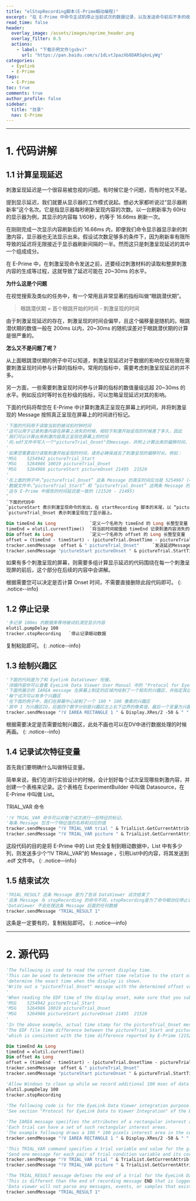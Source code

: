 ```yaml
---
title: "elStopRecording脚本(E-Prime眼动编程)"
excerpt: "在 E-Prime 中命令主试机停止当前试次的数据记录，以及发送命令前后不多的收尾工作。"
read_time: false
header:
  overlay_image: /assets/images/eprime_header.png
  overlay_filter: 0.5
  actions:
    - label: "下载示例文件(gsbv)"
      url: "https://pan.baidu.com/s/1dLvtJpazXb8DARSqknLyWg"
categories:
  - Eyelink
  - E-Prime
tags:
  - E-Prime
toc: true
comments: true
author_profile: false
sidebar:
  title: "目录"
  nav: E-Prime
---
```


---

# 1. 代码讲解

## 1.1 计算呈现延迟

刺激呈现延迟是一个很容易被忽视的问题。有时候它是个问题，而有时他又不是。

提到显示延迟，我们就要从显示器的工作模式说起。想必大家都听说过“显示器刷新率”这个名次。它是指显示器每秒刷新呈现内容的次数。以一台刷新率为 60Hz 的显示器为例，其显示的内容每 1/60秒，约等于 16.66ms 刷新一次。

在刚刚完成一次显示内容刷新后的 16.66ms 内，即便我们命令显示器显示新的刺激内容，显示器也无法显示出来。假设试次数足够多的条件下，因为刷新率有限所导致的延迟将无限接近于显示器刷新间隔的一半。然而这只是刺激呈现延迟的其中一个组成成分。

在 E-Prime 中，在刺激呈现命令发送之前，还要经过刺激材料的读取和整屏刺激内容的生成等过程，这就导致了延迟可能在 20~30ms 的水平。

**为什么这是个问题**

在视觉搜索及类似的任务中，有一个常用且非常显著的指标叫做“眼跳潜伏期”。

> 眼跳潜伏期 = 首个眼跳开始的时间 - 刺激呈现的时间

由于刺激呈现延迟的存在，刺激呈现的时间会偏早，且这个偏移量是随机的。眼跳潜伏期的数值一般在 200ms 以内，20~30ms 的随机误差对于眼跳潜伏期的计算是很严重的。

**怎么又不是问题了呢？**

从上面眼跳潜伏期的例子中可以知道，刺激呈现延迟对于数据的影响仅仅局限在需要刺激呈现时间参与计算的指标中。常用的指标中，需要考虑刺激呈现延迟的并不多。

另一方面，一些需要刺激呈现时间参与计算的指标的数值量级远超 20~30ms 的水平。例如反应时等时长在秒级的指标，可以忽略呈现延迟对其的影响。

下面的代码将帮您在 E-Prime 中计算刺激真正呈现在屏幕上的时间，并将刺激呈现的 Message 按照真正呈现在屏幕上的时间进行标记。
 
~~~ vb
'下面的代码用于读取当前的被试机时钟时间'这可以用于记录刺激内容在屏幕上消失的时候，相较于刺激开始呈现的时候差了多久，因此'我们可以计算出来刺激内容真正呈现在屏幕上的时间'向.edf文件中写入一个"pictureTrial_Onset"的message，并附上计算出来的偏移时间，来标记刺激真正开始呈现的时间。''如果您需要自行读取刺激开始呈现的时间，请务必确保减去了刺激呈现的偏移时长。例如：'MSG	5254942 pictureTrial_Start'MSG	5264986 10019 pictureTrial_Onset'MSG	5264986 pictureStart pictureOnset 21495  21520''在上面的例子中，”pictureTrial_Onset” 这条 Message 的真实时间应当是 5254967 (=5264986 - 10019)'数据文件中，”pictureTrial_Start” 和 “pictureTrial_Onset” 这两条 Message 的时间差是 25 (= 5254967 - 5254942),'这与 E-Prime 中报告的时间延迟是一致的 (21520 - 21495)
`
`下面的代码中
`pictureStart 表示刺激呈现命令的发出，在 startRecording 脚本的末尾，以 “pictureTrial_Start” 的内容发送到了数据中
`pictureTrial_Onset 表示刺激呈现在了显示器上。Dim timeEnd As Long             `定义一个名称为 timeEnd 的 Long 长整型变量timeEnd = elutil.currentTime()  `将当前时间赋值给 timeEnd 记录刺激内容消失的时间Dim offset As Long              `定义一个名称为 offset 的 Long 长整型变量offset = (timeEnd - timeStart) - (pictureTrial.OnsetTime - pictureTrial.StartTime)          `计算刺激内容究竟在显示器上呈现了多长时间tracker.sendMessage  offset & " pictureTrial_Onset"     `发送延迟Message，记录实际的Onset时间tracker.sendMessage "pictureStart pictureOnset " & pictureTrial.StartTime & "  " & pictureTrial.OnsetTime       `报告E-Prime中所记录的延迟时间（没啥用）~~~ 

如果有多个刺激呈现的屏幕，则需要多组计算显示延迟的代码围绕在每一个刺激呈现屏的前后，这个部分在后续的内容中会讲解。

根据需要您可以决定是否计算 Onset 时间，不需要直接删除此段代码即可。
{: .notice--info}

## 1.2 停止记录~~~ vb'多记录 100ms 的数据来等待被试机清空显示内容elutil.pumpDelay 100tracker.stopRecording   `停止记录眼动数据~~~ 

复制粘贴即可。
{: .notice--info}

## 1.3 绘制兴趣区
~~~ vb '下面的代码是为了和 Eyelink DataViewer 衔接。
'详细内容你可以查看 EyeLink Data Viewer User Manual 中的 "Protocol for EyeLink Data to Viewer Integration" 部分'下面所展示的 IAREA message 在屏幕上制定的区域内绘制了一个矩形的兴趣区，并指定其边界 '每个试次可以有多个兴趣区 '在下面的例子中，我们在屏幕中心绘制了一个 100 * 100 像素的兴趣区
'其中 1 为兴趣区ID，后面四个数字分别是兴趣区左上右下边界的像素值，最后一个变量为兴趣区的Label，此处直接引用了 TrialList 中的变量
tracker.sendMessage "!V IAREA RECTANGLE 1 " & Display.XRes/2 -50 & " " & Display.YRes/2 - 50 & " " & Display.XRes/2 + 50 & " " & Display.YRes/2 + 50 & " " &  TrialList.GetCurrentAttrib("imageName")~~~

根据需要决定是否需要绘制兴趣区，此处不画也可以在DV中进行数据处理的时候再画。
{: .notice--info}

## 1.4 记录试次特征变量

首先我们要明确什么叫做特征变量。

简单来说，我们在进行实验设计的时候，会计划好每个试次呈现哪些刺激内容，并创建一个表格来记录。这个表格在 ExperimentBuilder 中叫做 Datasource，在 E-Prime 中叫做 List。

TRIAL_VAR 命令

~~~ vb'!V TRIAL_VAR 命令可以对每个试次进行一些特征的标记。
'每条 Message 包含一个特征值的名称和对应的值tracker.sendMessage "!V TRIAL_VAR trial " & TrialList.GetCurrentAttrib("trialid")tracker.sendMessage "!V TRIAL_VAR picture " & TrialList.GetCurrentAttrib("imageName") ~~~

这段代码的目的是将 E-Prime 中的 List 完全复制到眼动数据中，List 中有多少列，则发送多少个“!V TRIAL_VAR”的 Message ，引用List中的内容，将其发送到 .edf 文件中。
{: .notice—info}

## 1.5 结束试次

~~~ vb
'TRIAL_RESULT 这条 Message 是为了告诉 DataViewer 试次结束了'这条 Message 与 stopRecording 的命令不同，stopRecording是为了命令眼动仪停止记录眼动，而这条 Message 则是为了告诉 DataViewer 试次结束'DataViewer 不会处理这条 Message 后面的任何数据tracker.sendMessage "TRIAL_RESULT 1" 
~~~

这条是一定要有的，复制粘贴即可。
{: .notice—info}

---

# 2. 源代码

~~~ vb
'The following is used to read the current display time. 'This can be used to determine the offset time relative to the start of the screen and thus'determine the exact time when the display is shown.'Write out a "pictureTrial_Onset" message with the determined offset value to mark the actual onset of the picture screen.''When reading the EDF time of the display onset, make sure that you subtract the offset value. For example,'MSG	5254942 pictureTrial_Start'MSG	5264986 10019 pictureTrial_Onset'MSG	5264986 pictureStart pictureOnset 21495  21520''In the above example, actual time stamp for the pictureTrial_Onset message should be 5254967 (=5264986 - 10019)'The EDF file time difference between the pictureTrial_Start and pictureTrial_Onset message is 25 (= 5254967 - 5254942),'which is consistent with the time difference reported by E-Prime (21520 - 21495)Dim timeEnd As LongtimeEnd = elutil.currentTime()Dim offset As Longoffset = (timeEnd - timeStart) - (pictureTrial.OnsetTime - pictureTrial.StartTime)tracker.sendMessage  offset & " pictureTrial_Onset"tracker.sendMessage "pictureStart pictureOnset " & pictureTrial.StartTime & "  " & pictureTrial.OnsetTime'Allow Windows to clean up while we record additional 100 msec of dataelutil.pumpDelay 100tracker.stopRecording 'The following code is for the EyeLink Data Viewer integration purpose.   'See section "Protocol for EyeLink Data to Viewer Integration" of the EyeLink Data Viewer User Manual'The IAREA message specifies the attributes of a rectangular interest area for the trial. 'Each trial can have a set of such rectangular interest areas. 'The example following draws a 100 * 100 pixels interest area in the center of the screentracker.sendMessage "!V IAREA RECTANGLE 1 " & Display.XRes/2 -50 & " " & Display.YRes/2 - 50 & " " & Display.XRes/2 + 50 & " " & Display.YRes/2 + 50 & " " &  TrialList.GetCurrentAttrib("imageName")'This TRIAL_VAR command specifies a trial variable and value for the given trial. 'Send one message for each pair of trial condition variable and its corresponding value.tracker.sendMessage "!V TRIAL_VAR trial " & TrialList.GetCurrentAttrib("trialid")tracker.sendMessage "!V TRIAL_VAR picture " & TrialList.GetCurrentAttrib("imageName") 'The TRIAL_RESULT message defines the end of a trial for the EyeLink Data Viewer. 'This is different than the end of recording message END that is logged when the trial recording ends. 'Data viewer will not parse any messages, events, or samples that exist in the data file after this message. tracker.sendMessage "TRIAL_RESULT 1" 
~~~
